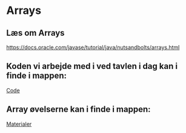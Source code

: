 # Arrays

## Læs om Arrays 
https://docs.oracle.com/javase/tutorial/java/nutsandbolts/arrays.html

## Koden vi arbejde med i ved tavlen i dag kan i finde i mappen:

[Code](https://github.com/dat17v1/18_Arrays_ForLoop/tree/master/Code)

## Array øvelserne kan i finde i mappen:
[Materialer](https://github.com/dat17v1/18_Arrays_ForLoop/blob/master/Materialer/Arrays.md) 



